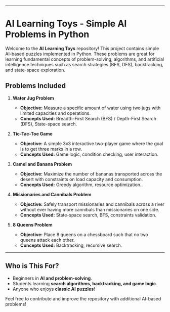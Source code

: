 
---

# **AI Learning Toys - Simple AI Problems in Python**

Welcome to the **AI Learning Toys** repository! This project contains simple AI-based puzzles implemented in Python. These problems are great for learning fundamental concepts of problem-solving, algorithms, and artificial intelligence techniques such as search strategies (BFS, DFS), backtracking, and state-space exploration.

## **Problems Included**

1. **Water Jug Problem**  
   - **Objective:** Measure a specific amount of water using two jugs with limited capacities and operations.  
   - **Concepts Used:** Breadth-First Search (BFS) / Depth-First Search (DFS), State-space search.  

2. **Tic-Tac-Toe Game**  
   - **Objective:** A simple 3x3 interactive two-player game where the goal is to get three marks in a row.  
   - **Concepts Used:** Game logic, condition checking, user interaction.  

3. **Camel and Banana Problem**  
   - **Objective:** Maximize the number of bananas transported across the desert with constraints on load capacity and consumption.  
   - **Concepts Used:** Greedy algorithm, resource optimization..  

4. **Missionaries and Cannibals Problem**  
   - **Objective:** Safely transport missionaries and cannibals across a river without ever having more cannibals than missionaries on one side.  
   - **Concepts Used:** State-space search, BFS, constraints validation.  

5. **8 Queens Problem**  
   - **Objective:** Place 8 queens on a chessboard such that no two queens attack each other.  
   - **Concepts Used:** Backtracking, recursive search.  

---

## **Who is This For?**
- Beginners in **AI and problem-solving**.
- Students learning **search algorithms, backtracking, and game logic**.
- Anyone who enjoys **classic AI puzzles**!

Feel free to contribute and improve the repository with additional AI-based problems!
